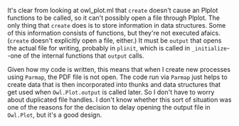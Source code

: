 It's clear from looking at owl_plot.ml that `create` doesn't cause an
Plplot functions to be called, so it can't possibly open a file through
Plplot.  The only thing that `create` does is to store information in
data structures.  Some of this information consists of functions, but
they're not executed afaics.  (`create` doesn't explicitly open a file,
either.)  It must be `output` that opens the actual file for writing,
probably in `plinit`, which is called in `_initialize`--one of the
internal functions that `output` calls.

Given how my code is written, this means that when I create new
processes using `Parmap`, the PDF file is not open.  The code run via
`Parmap` just helps to create data that is then incorporated into thunks
and data structures that get used when `Owl.Plot.output` is called
later.  So I don't have to worry about duplicated file handles.  I don't
know whether this sort of situation was one of the reasons for the
decision to delay opening the output file in `Owl.Plot`, but it's a good
design.
